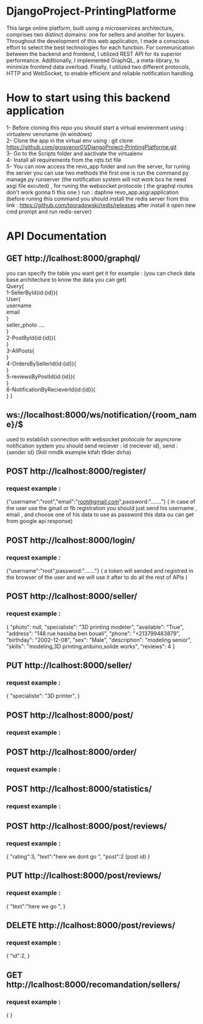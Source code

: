 # DjangoProject-PrintingPlatforme
This large online platform, built using a microservices architecture, comprises two distinct domains: one for sellers and another for buyers. Throughout the development of this web application, I made a conscious effort to select the best technologies for each function. For communication between the backend and frontend, I utilized REST API for its superior performance. Additionally, I implemented GraphQL, a meta-library, to minimize frontend data overload. Finally, I utilized two different protocols, HTTP and WebSocket, to enable efficient and reliable notification handling. 
# How to start using this backend application 
1- Before cloning this repo you should start a virtual envirenment using : virtualenv venvname (in windows)<br>
2- Clone the app in the virtual env using : git clone https://github.com/grosvenor01/DjangoProject-PrintingPlatforme.git <br>
3- Go to the Scripts folder and aactivate the virtualenv <br>
4- Install all requirements from the rqts.txt file <br>
5- You can now access the revo_app folder and run the server, for runing the server you can use two methods the first one is run the command py manage.py runserver (the notification system will not work bcs he need asgi file excuted) , for runing the websocket protocole ( the graphql routes don't work gonna fi this one )  run : daphne revo_app.asgi:application (before runing this command you should install the redis server from this link : https://github.com/tporadowski/redis/releases after install it open new cmd prompt and run redis-server)
# API Documentation 
## GET http://lcalhost:8000/graphql/
you can specify the table you want get it for example : (you can check data base architecture to know the data you can get)<br>
Query{<br>
1-SellerById(id:{id}){<br>
  User{<br>
      username<br>
      email<br>
      }<br>
  seller_photo .... <br>
}<br>
2-PostById(id:{id}){<br>
}<br>
3-AllPosts{<br>
}<br>
4-OrdersBySellerId(id:{id}){<br>
}<br>
5-reviewsByPostId(id:{id}){<br>
}<br>
6-NotificationByRecieverId(id:{id}){<br>
}
}
## ws://localhost:8000/ws/notification/{room_name}/$
used to establish connection with websocket protocole for asyncrone notification system you should send reciever : id (reciever id), send : {sender id} (9oli nmdlk example kifah t9der dirha)
## POST http://lcalhost:8000/register/
### request example : 
{"username":"root","email":"root@gmail.com",password:"......."} ( in case of the user use the gmail or fb registration you should just send his username , email , and choose one of his data to use as password this data ou can get from google api response)
## POST http://lcalhost:8000/login/
### request example : 
{"username":"root",password:"......."} ( a token will sended and registred in the browser of the user and we will use it after to do all the rest of APIs )
## POST http://lcalhost:8000/seller/
### request example : 
{
    "photo": null,
    "specialiste": "3D printing modeler",
    "available": "True",
    "address": "148 rue hassiba ben bouali",
    "phone": "+213799483879",
    "birthday": "2002-12-08",
    "sex": "Male",
    "description": "modeling senior",
    "skills": "modeling,3D printing,arduino,solide works",
    "reviews": 4
}
## PUT http://lcalhost:8000/seller/
### request example : 
{
"specialiste": "3D printer",
}
## POST http://lcalhost:8000/post/
### request example : 


## POST http://lcalhost:8000/order/
### request example : 

## POST http://lcalhost:8000/statistics/
### request example : 

## POST http://lcalhost:8000/post/reviews/
### request example : 
{
    "rating":3,
    "text":"here we dont go ",
    "post":2 (post id)
}
## PUT http://lcalhost:8000/post/reviews/
### request example : 
{
    "text":"here we go ",
}
## DELETE http://lcalhost:8000/post/reviews/
### request example : 
{
    "id":2,
}
## GET http://lcalhost:8000/recomandation/sellers/
### request example : 
{
}
